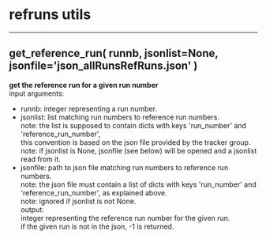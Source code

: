 # refruns utils  
  
- - -    
## get\_reference\_run( runnb, jsonlist=None, jsonfile='json\_allRunsRefRuns.json' )  
**get the reference run for a given run number**  
input arguments:  
- runnb: integer representing a run number.  
- jsonlist: list matching run numbers to reference run numbers.  
note: the list is supposed to contain dicts with keys 'run\_number' and 'reference\_run\_number',  
this convention is based on the json file provided by the tracker group.  
note: if jsonlist is None, jsonfile (see below) will be opened and a jsonlist read from it.  
- jsonfile: path to json file matching run numbers to reference run numbers.  
note: the json file must contain a list of dicts with keys 'run\_number' and 'reference\_run\_number', as explained above.  
note: ignored if jsonlist is not None.  
output:  
integer representing the reference run number for the given run.  
if the given run is not in the json, -1 is returned.  
  
